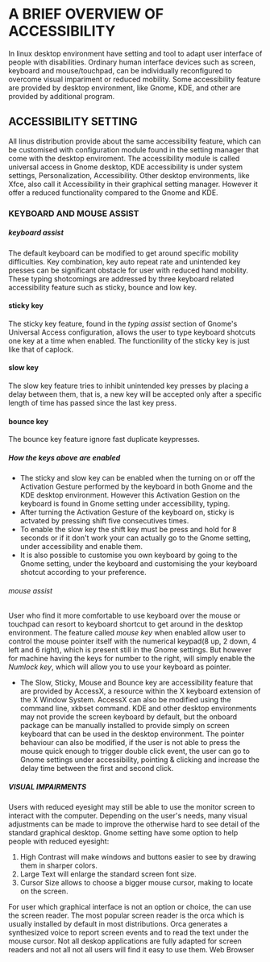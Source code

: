 # A BRIEF OVERVIEW OF ACCESSIBILITY
In linux desktop environment have setting and tool to adapt  user interface of people with disabilities. Ordinary human interface devices such as screen, keyboard and mouse/touchpad, can be individually reconfigured to overcome visual impariment or reduced mobility.
Some accessibility feature are provided by desktop environment, like Gnome, KDE, and other are provided by additional program.
## ACCESSIBILITY SETTING
All linus distribution provide about the same accessibility feature, which can be customised with configuration module found in the setting manager that come with the desktop enviroment. The accessibility module is called universal access in Gnome desktop, KDE accessibility is under system settings, Personalization, Accessibility. Other desktop environments, like Xfce, also call it Accessibility in their graphical setting manager. However it offer a reduced functionality compared to the Gnome and KDE. 
### KEYBOARD AND MOUSE ASSIST
##### _keyboard assist_
The default keyboard can be modified to get around specific mobility difficulties. Key combination, key auto repeat rate and unintended key presses can be significant obstacle for user with reduced hand mobility. These typing shotcomings are addressed by three keyboard  related accessibility feature such as sticky, bounce and low key.
####  sticky key
The sticky key feature, found in the _typing assist_ section of Gnome's Universal Access configuration, allows the user to type keyboard shotcuts one key at a time when enabled. The functionility of the sticky key is just like that of caplock.
#### slow key  
The slow key feature tries to inhibit unintended key presses by placing a delay between them, that is, a new key will be accepted only after a specific length of time has passed since the last key press.
#### bounce key 
The bounce key feature ignore fast duplicate keypresses.
##### How the keys above are enabled
- The sticky and slow key can be enabled when the turning on or off the Activation Gesture performed by the keyboard in both Gnome and the KDE desktop environment. However this Activation Gestion on the keyboard is found in Gnome setting under accessibility, typing.  
- After turning the Activation Gesture of the keyboard on, sticky is actvated by pressing shift five consecutives times.
- To enable the slow key the shift key must be press and hold for 8 seconds or if it don't work your can actually go to the Gnome setting, under accessibility and enable them. 
- It is also possible to customise you own keyboard by going to the Gnome setting, under the keyboard and customising the your keyboard shotcut according to your preference. 
###### _mouse assist_
User who find it more comfortable to use keyboard over the mouse or touchpad can resort to keyboard shortcut to get around in the desktop environment. The feature called _mouse key_ when enabled allow user to control the mouse pointer itself with the numerical keypad(8 up, 2 down, 4 left and 6 right), which is present still in the Gnome settings. But however for machine having the keys for number to the right, will simply enable the _Numlock key_, which will allow you to use your keyboard as pointer. 
- The Slow, Sticky, Mouse and Bounce key are accessibility feature that are provided by AccessX, a resource within the X keyboard extension of the X Window System. AccessX can also be modified using the command line, xkbset command. KDE and other desktop environments may not provide the screen keyboard by default, but the onboard package can be manually installed to provide simply on screen keyboard that can be used in the desktop environment. The pointer behaviour can also be modified, if the user is not able to press the mouse quick enough to trigger double click event, the user can go to Gnome settings under accessibility, pointing & clicking and increase the delay time between the first and second click.
##### VISUAL IMPAIRMENTS
Users with reduced eyesight may still be able to use the monitor screen to interact with the computer. Depending on the user's needs, many visual adjustments can be made to improve the otherwise hard to see detail of the standard graphical desktop.
Gnome setting have some option to help people with reduced eyesight:
1. High Contrast
will make windows and buttons easier to see by drawing them in sharper colors.
2. Large Text
will enlarge the standard screen font size.
3. Cursor Size
allows to choose a bigger mouse cursor, making to locate on the screen.

For user which graphical interface is not an option or choice, the can use the screen reader. The most popular screen reader is the orca which is usually installed by default in most distributions. Orca generates a synthesized voice to report screen events and to read the text under the mouse cursor. Not all deskop applications are fully adapted for screen readers and not all not all users will find it easy to use them.
Web Browser


